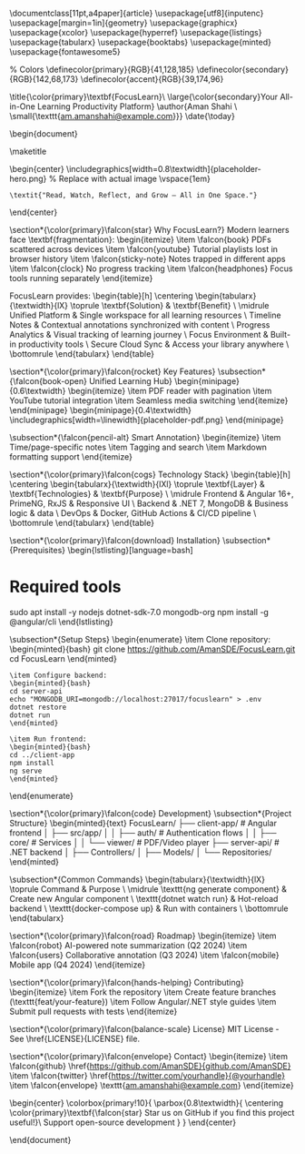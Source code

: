 \documentclass[11pt,a4paper]{article}
\usepackage[utf8]{inputenc}
\usepackage[margin=1in]{geometry}
\usepackage{graphicx}
\usepackage{xcolor}
\usepackage{hyperref}
\usepackage{listings}
\usepackage{tabularx}
\usepackage{booktabs}
\usepackage{minted}
\usepackage{fontawesome5}

% Colors
\definecolor{primary}{RGB}{41,128,185}
\definecolor{secondary}{RGB}{142,68,173}
\definecolor{accent}{RGB}{39,174,96}

\title{\color{primary}\textbf{FocusLearn}\\ 
\large{\color{secondary}Your All-in-One Learning Productivity Platform}
\author{Aman Shahi \\ \small{\texttt{am.amanshahi@example.com}}}
\date{\today}

\begin{document}

\maketitle

\begin{center}
    \includegraphics[width=0.8\textwidth]{placeholder-hero.png} % Replace with actual image
    \vspace{1em}
    
    \textit{"Read, Watch, Reflect, and Grow – All in One Space."}
\end{center}

\section*{\color{primary}\faIcon{star} Why FocusLearn?}
Modern learners face \textbf{fragmentation}:
\begin{itemize}
    \item \faIcon{book} PDFs scattered across devices
    \item \faIcon{youtube} Tutorial playlists lost in browser history
    \item \faIcon{sticky-note} Notes trapped in different apps
    \item \faIcon{clock} No progress tracking
    \item \faIcon{headphones} Focus tools running separately
\end{itemize}

FocusLearn provides:
\begin{table}[h]
    \centering
    \begin{tabularx}{\textwidth}{lX}
        \toprule
        \textbf{Solution} & \textbf{Benefit} \\
        \midrule
        Unified Platform & Single workspace for all learning resources \\
        Timeline Notes & Contextual annotations synchronized with content \\
        Progress Analytics & Visual tracking of learning journey \\
        Focus Environment & Built-in productivity tools \\
        Secure Cloud Sync & Access your library anywhere \\
        \bottomrule
    \end{tabularx}
\end{table}

\section*{\color{primary}\faIcon{rocket} Key Features}
\subsection*{\faIcon{book-open} Unified Learning Hub}
\begin{minipage}{0.6\textwidth}
    \begin{itemize}
        \item PDF reader with pagination
        \item YouTube tutorial integration
        \item Seamless media switching
    \end{itemize}
\end{minipage}
\begin{minipage}{0.4\textwidth}
    \includegraphics[width=\linewidth]{placeholder-pdf.png}
\end{minipage}

\subsection*{\faIcon{pencil-alt} Smart Annotation}
\begin{itemize}
    \item Time/page-specific notes
    \item Tagging and search
    \item Markdown formatting support
\end{itemize}

\section*{\color{primary}\faIcon{cogs} Technology Stack}
\begin{table}[h]
    \centering
    \begin{tabularx}{\textwidth}{lXl}
        \toprule
        \textbf{Layer} & \textbf{Technologies} & \textbf{Purpose} \\
        \midrule
        Frontend & Angular 16+, PrimeNG, RxJS & Responsive UI \\
        Backend & .NET 7, MongoDB & Business logic \& data \\
        DevOps & Docker, GitHub Actions & CI/CD pipeline \\
        \bottomrule
    \end{tabularx}
\end{table}

\section*{\color{primary}\faIcon{download} Installation}
\subsection*{Prerequisites}
\begin{lstlisting}[language=bash]
# Required tools
sudo apt install -y nodejs dotnet-sdk-7.0 mongodb-org
npm install -g @angular/cli
\end{lstlisting}

\subsection*{Setup Steps}
\begin{enumerate}
    \item Clone repository:
    \begin{minted}{bash}
    git clone https://github.com/AmanSDE/FocusLearn.git
    cd FocusLearn
    \end{minted}
    
    \item Configure backend:
    \begin{minted}{bash}
    cd server-api
    echo "MONGODB_URI=mongodb://localhost:27017/focuslearn" > .env
    dotnet restore
    dotnet run
    \end{minted}
    
    \item Run frontend:
    \begin{minted}{bash}
    cd ../client-app
    npm install
    ng serve
    \end{minted}
\end{enumerate}

\section*{\color{primary}\faIcon{code} Development}
\subsection*{Project Structure}
\begin{minted}{text}
FocusLearn/
├── client-app/          # Angular frontend
│   ├── src/app/
│   │   ├── auth/       # Authentication flows
│   │   ├── core/       # Services
│   │   └── viewer/     # PDF/Video player
├── server-api/         # .NET backend
│   ├── Controllers/
│   ├── Models/
│   └── Repositories/
\end{minted}

\subsection*{Common Commands}
\begin{tabularx}{\textwidth}{lX}
    \toprule
    Command & Purpose \\
    \midrule
    \texttt{ng generate component} & Create new Angular component \\
    \texttt{dotnet watch run} & Hot-reload backend \\
    \texttt{docker-compose up} & Run with containers \\
    \bottomrule
\end{tabularx}

\section*{\color{primary}\faIcon{road} Roadmap}
\begin{itemize}
    \item \faIcon{robot} AI-powered note summarization (Q2 2024)
    \item \faIcon{users} Collaborative annotation (Q3 2024)
    \item \faIcon{mobile} Mobile app (Q4 2024)
\end{itemize}

\section*{\color{primary}\faIcon{hands-helping} Contributing}
\begin{itemize}
    \item Fork the repository
    \item Create feature branches (\texttt{feat/your-feature})
    \item Follow Angular/.NET style guides
    \item Submit pull requests with tests
\end{itemize}

\section*{\color{primary}\faIcon{balance-scale} License}
MIT License - See \href{LICENSE}{LICENSE} file.

\section*{\color{primary}\faIcon{envelope} Contact}
\begin{itemize}
    \item \faIcon{github} \href{https://github.com/AmanSDE}{github.com/AmanSDE}
    \item \faIcon{twitter} \href{https://twitter.com/yourhandle}{@yourhandle}
    \item \faIcon{envelope} \texttt{am.amanshahi@example.com}
\end{itemize}

\begin{center}
    \colorbox{primary!10}{
        \parbox{0.8\textwidth}{
            \centering
            \color{primary}\textbf{\faIcon{star} Star us on GitHub if you find this project useful!}\\
            Support open-source development
        }
    }
\end{center}

\end{document}
